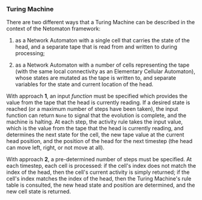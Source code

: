 ### Turing Machine

There are two different ways that a Turing Machine can be described in
the context of the Netomaton framework:

1. as a Network Automaton with a single cell that carries
the state of the head, and a separate tape that is read from and written
to during processing;

2. as a Network Automaton with a number of cells representing the tape
(with the same local connectivity as an Elementary Cellular Automaton),
whose states are mutated as the tape is written to, and separate
variables for the state and current location of the head.

With approach **1**, an input _function_ must be specified which
provides the value from the tape that the head is currently reading. If
a desired state is reached (or a maximum number of steps have been
taken), the input function can return `None` to signal that the
evolution is complete, and the machine is halting. At each step, the
activity rule takes the input value, which is the value from the tape
that the head is currently reading, and determines the next state for
the cell, the new tape value at the current head position, and the
position of the head for the next timestep (the head can move left,
right, or not move at all).

With approach **2**, a pre-determined number of steps must be specified.
At each timestep, each cell is processed: if the cell's index does not
match the index of the head, then the cell's current activity is simply
returned; if the cell's index matches the index of the head, then the
Turing Machine's rule table is consulted, the new head state and
position are determined, and the new cell state is returned.